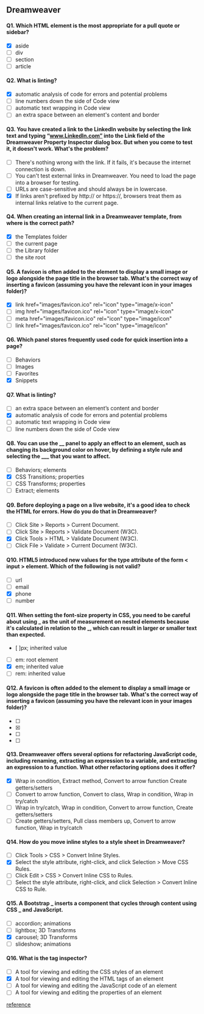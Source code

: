 ## Dreamweaver

#### Q1. Which HTML element is the most appropriate for a pull quote or sidebar?

- [x] aside
- [ ] div
- [ ] section
- [ ] article

#### Q2. What is linting?

- [x] automatic analysis of code for errors and potential problems
- [ ] line numbers down the side of Code view
- [ ] automatic text wrapping in Code view
- [ ] an extra space between an element's content and border

#### Q3. You have created a link to the LinkedIn website by selecting the link text and typing “www.LinkedIn.com” into the Link field of the Dreamweaver Property Inspector dialog box. But when you come to test it, it doesn't work. What's the problem?

- [ ] There's nothing wrong with the link. If it fails, it's because the internet connection is down.
- [ ] You can't test external links in Dreamweaver. You need to load the page into a browser for testing.
- [ ] URLs are case-sensitive and should always be in lowercase.
- [x] If links aren't prefixed by http:// or https://, browsers treat them as internal links relative to the current page.

#### Q4. When creating an internal link in a Dreamweaver template, from where is the correct path?

- [x] the Templates folder
- [ ] the current page
- [ ] the Library folder
- [ ] the site root

#### Q5. A favicon is often added to the <head> element to display a small image or logo alongside the page title in the browser tab. What's the correct way of inserting a favicon (assuming you have the relevant icon in your images folder)?

- [x] link href="images/favicon.ico" rel="icon" type="image/x-icon"
- [ ] img href="images/favicon.ico" rel="icon" type="image/x-icon"
- [ ] meta href="images/favicon.ico" rel="icon" type="image/icon"
- [ ] link href="images/favicon.ico" rel="icon" type="image/icon"

#### Q6. Which panel stores frequently used code for quick insertion into a page?

- [ ] Behaviors
- [ ] Images
- [ ] Favorites
- [x] Snippets

#### Q7. What is linting?

- [ ] an extra space between an element’s content and border
- [x] automatic analysis of code for errors and potential problems
- [ ] automatic text wrapping in Code view
- [ ] line numbers down the side of Code view

#### Q8. You can use the \_**\_ panel to apply an effect to an element, such as changing its background color on hover, by defining a style rule and selecting the \_\_\_** that you want to affect.

- [ ] Behaviors; elements
- [x] CSS Transitions; properties
- [ ] CSS Transforms; properties
- [ ] Extract; elements

#### Q9. Before deploying a page on a live website, it's a good idea to check the HTML for errors. How do you do that in Dreamweaver?

- [ ] Click Site > Reports > Current Document.
- [ ] Click Site > Reports > Validate Document (W3C).
- [x] Click Tools > HTML > Validate Document (W3C).
- [ ] Click File > Validate > Current Document (W3C).

#### Q10. HTML5 introduced new values for the type attribute of the form < input > element. Which of the following is not valid?

- [ ] url
- [ ] email
- [x] phone
- [ ] number

#### Q11. When setting the font-size property in CSS, you need to be careful about using **\_** as the unit of measurement on nested elements because it's calculated in relation to the **\_**, which can result in larger or smaller text than expected.

- [ ]px; inherited value
- [ ] em: root element
- [x] em; inherited value
- [ ] rem: inherited value

#### Q12. A favicon is often added to the element to display a small image or logo alongside the page title in the browser tab. What's the correct way of inserting a favicon (assuming you have the relevant icon in your images folder)?

- [ ] <meta href=”images/favicon.ico” rel=”icon” type=”image/icon”>
- [x] <link href=”images/favicon.ico”rel=”icon” type=”image/icon”>
- [ ] <link href=”images/favicon.ico” rel=”icon” type=”image/x-icon”>
- [ ] <img href=”images/favicon.ico” rel=”icon” type=”image/x-icon”>

#### Q13. Dreamweaver offers several options for refactoring JavaScript code, including renaming, extracting an expression to a variable, and extracting an expression to a function. What other refactoring options does it offer?

- [x] Wrap in condition, Extract method, Convert to arrow function Create getters/setters
- [ ] Convert to arrow function, Convert to class, Wrap in condition, Wrap in try/catch
- [ ] Wrap in try/catch, Wrap in condition, Convert to arrow function, Create getters/setters
- [ ] Create getters/setters, Pull class members up, Convert to arrow function, Wrap in try/catch

#### Q14. How do you move inline styles to a style sheet in Dreamweaver?

- [ ] Click Tools > CSS > Convert Inline Styles.
- [x] Select the style attribute, right-click, and click Selection > Move CSS Rules.
- [ ] Click Edit > CSS > Convert Inline CSS to Rules.
- [ ] Select the style attribute, right-click, and click Selection > Convert Inline CSS to Rule.

#### Q15. A Bootstrap **\_** inserts a component that cycles through content using CSS **\_** and JavaScript.

- [ ] accordion; animations
- [ ] lightbox; 3D Transforms
- [x] carousel; 3D Transforms
- [ ] slideshow; animations

#### Q16. What is the tag inspector?

- [ ] A tool for viewing and editing the CSS styles of an element
- [x] A tool for viewing and editing the HTML tags of an element
- [ ] A tool for viewing and editing the JavaScript code of an element
- [ ] A tool for viewing and editing the properties of an element

[reference](https://www.oreilly.com/library/view/dreamweaver-cs6-the/9781449326999/ch07s05.html)

